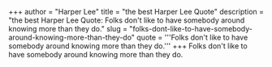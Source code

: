 +++
author = "Harper Lee"
title = "the best Harper Lee Quote"
description = "the best Harper Lee Quote: Folks don't like to have somebody around knowing more than they do."
slug = "folks-dont-like-to-have-somebody-around-knowing-more-than-they-do"
quote = '''Folks don't like to have somebody around knowing more than they do.'''
+++
Folks don't like to have somebody around knowing more than they do.
